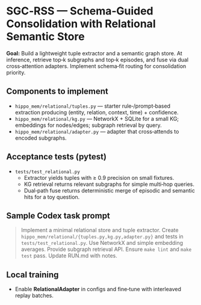 # SGC‑RSS — Schema‑Guided Consolidation with Relational Semantic Store

**Goal:** Build a lightweight tuple extractor and a semantic graph store. At inference, retrieve top‑k subgraphs and top‑k episodes, and fuse via dual cross‑attention adapters. Implement schema‑fit routing for consolidation priority.

## Components to implement

- `hippo_mem/relational/tuples.py` — starter rule‑/prompt‑based extraction producing (entity, relation, context, time) + confidence.
- `hippo_mem/relational/kg.py` — NetworkX + SQLite for a small KG; embeddings for nodes/edges; subgraph retrieval by query.
- `hippo_mem/relational/adapter.py` — adapter that cross‑attends to encoded subgraphs.

## Acceptance tests (pytest)

- `tests/test_relational.py`
  - Extractor yields tuples with ≥ 0.9 precision on small fixtures.
  - KG retrieval returns relevant subgraphs for simple multi‑hop queries.
  - Dual‑path fuse returns deterministic merge of episodic and semantic hits for a toy question.

## Sample Codex task prompt

> Implement a minimal relational store and tuple extractor. Create `hippo_mem/relational/{tuples.py,kg.py,adapter.py}` and tests in `tests/test_relational.py`. Use NetworkX and simple embedding averages. Provide subgraph retrieval API. Ensure `make lint` and `make test` pass. Update RUN.md with notes.

## Local training

- Enable **RelationalAdapter** in configs and fine‑tune with interleaved replay batches.
